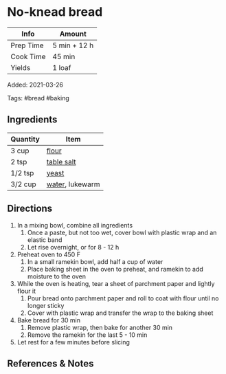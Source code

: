 # No-knead bread

| Info      | Amount       |
| --------- | ------------ |
| Prep Time | 5 min + 12 h |
| Cook Time | 45 min       |
| Yields    | 1 loaf       |

Added: 2021-03-26

Tags: #bread #baking

## Ingredients

| Quantity | Item                                          |
| -------- | --------------------------------------------- |
| 3 cup    | [flour](../_ingredients/flour.md)             |
| 2 tsp    | [table salt](../_ingredients/table%20salt.md) |
| 1/2 tsp  | [yeast](../_ingredients/yeast.md)             |
| 3/2 cup  | [water](../_ingredients/water.md), lukewarm   |

## Directions

1. In a mixing bowl, combine all ingredients
   1. Once a paste, but not too wet, cover bowl with plastic wrap and an elastic band
   2. Let rise overnight, or for 8 - 12 h
2. Preheat oven to 450 F
   1. In a small ramekin bowl, add half a cup of water
   2. Place baking sheet in the oven to preheat, and ramekin to add moisture to the oven
3. While the oven is heating, tear a sheet of parchment paper and lightly flour it
   1. Pour bread onto parchment paper and roll to coat with flour until no longer sticky
   2. Cover with plastic wrap and transfer the wrap to the baking sheet
4. Bake bread for 30 min
   1. Remove plastic wrap, then bake for another 30 min
   2. Remove the ramekin for the last 5 - 10 min
5. Let rest for a few minutes before slicing

## References & Notes

[^1]: [Original recipe](https://www.thekitchn.com/how-to-make-noknead-bread-home-109343)

[^2]: Do shallow cuts in the surface as a design, if wanted
